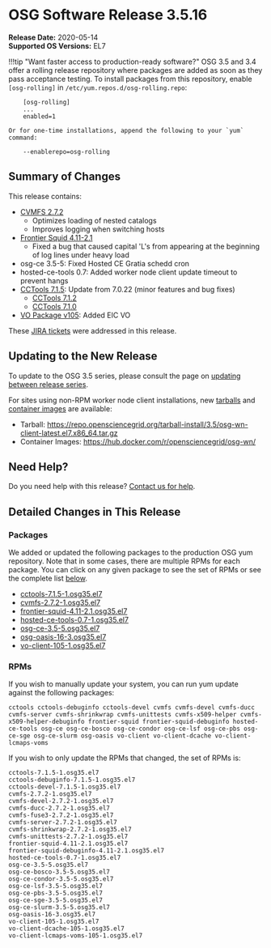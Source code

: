 OSG Software Release 3.5.16
===========================

**Release Date:** 2020-05-14    
**Supported OS Versions:** EL7

!!!tip "Want faster access to production-ready software?"
    OSG 3.5 and 3.4 offer a rolling release repository where packages are added as soon as they pass acceptance testing.
    To install packages from this repository, enable `[osg-rolling]` in `/etc/yum.repos.d/osg-rolling.repo`:

        [osg-rolling]
        ...
        enabled=1

    Or for one-time installations, append the following to your `yum` command:

        --enablerepo=osg-rolling

Summary of Changes
------------------

This release contains:

-   [CVMFS 2.7.2](https://cvmfs.readthedocs.io/en/2.7/cpt-releasenotes.html)
    -   Optimizes loading of nested catalogs
    -   Improves logging when switching hosts
-   [Frontier Squid 4.11-2.1](http://frontier.cern.ch/dist/frontier-squid-releasenotes.txt)
    -   Fixed a bug that caused capital 'L's from appearing at the beginning of log lines under heavy load
-   osg-ce 3.5-5: Fixed Hosted CE Gratia schedd cron
-   hosted-ce-tools 0.7: Added worker node client update timeout to prevent hangs
-   [CCTools 7.1.5](https://cclnd.blogspot.com/2020/05/cctools-version-715-released.html): Update from 7.0.22 (minor features and bug fixes)
    -   [CCTools 7.1.2](https://cclnd.blogspot.com/2020/04/cctools-version-712-released.html)
    -   [CCTools 7.1.0](https://cclnd.blogspot.com/2020/03/cctools-710-released.html)
-   [VO Package v105](https://github.com/opensciencegrid/osg-vo-config/releases/tag/release-105): Added EIC VO

These
[JIRA tickets](https://jira.opensciencegrid.org/issues/?jql=project%20%3D%20SOFTWARE%20AND%20fixVersion%20%3D%203.5.16%20ORDER%20BY%20priority%20DESC%2C%20key%20DESC)
were addressed in this release.

Updating to the New Release
---------------------------

To update to the OSG 3.5 series, please consult the page on
[updating between release series](../../release/release_series.md#updating-to-osg-35).

For sites using non-RPM worker node client installations, new [tarballs](../../worker-node/install-wn-tarball.md) and
[container images](../../worker-node/using-wn-containers.md) are available:

- Tarball: <https://repo.opensciencegrid.org/tarball-install/3.5/osg-wn-client-latest.el7.x86_64.tar.gz>
- Container Images: <https://hub.docker.com/r/opensciencegrid/osg-wn/>

Need Help?
----------

Do you need help with this release? [Contact us for help](../../common/help.md).

Detailed Changes in This Release
--------------------------------

### Packages

We added or updated the following packages to the production OSG yum repository.
Note that in some cases, there are multiple RPMs for each package.
You can click on any given package to see the set of RPMs or see the complete list [below](#rpms).

-   [cctools-7.1.5-1.osg35.el7](https://koji.chtc.wisc.edu/koji/search?match=glob&type=build&terms=cctools-7.1.5-1.osg35.el7)
-   [cvmfs-2.7.2-1.osg35.el7](https://koji.chtc.wisc.edu/koji/search?match=glob&type=build&terms=cvmfs-2.7.2-1.osg35.el7)
-   [frontier-squid-4.11-2.1.osg35.el7](https://koji.chtc.wisc.edu/koji/search?match=glob&type=build&terms=frontier-squid-4.11-2.1.osg35.el7)
-   [hosted-ce-tools-0.7-1.osg35.el7](https://koji.chtc.wisc.edu/koji/search?match=glob&type=build&terms=hosted-ce-tools-0.7-1.osg35.el7)
-   [osg-ce-3.5-5.osg35.el7](https://koji.chtc.wisc.edu/koji/search?match=glob&type=build&terms=osg-ce-3.5-5.osg35.el7)
-   [osg-oasis-16-3.osg35.el7](https://koji.chtc.wisc.edu/koji/search?match=glob&type=build&terms=osg-oasis-16-3.osg35.el7)
-   [vo-client-105-1.osg35.el7](https://koji.chtc.wisc.edu/koji/search?match=glob&type=build&terms=vo-client-105-1.osg35.el7)

### RPMs

If you wish to manually update your system, you can run yum update against the following packages:

    cctools cctools-debuginfo cctools-devel cvmfs cvmfs-devel cvmfs-ducc cvmfs-server cvmfs-shrinkwrap cvmfs-unittests cvmfs-x509-helper cvmfs-x509-helper-debuginfo frontier-squid frontier-squid-debuginfo hosted-ce-tools osg-ce osg-ce-bosco osg-ce-condor osg-ce-lsf osg-ce-pbs osg-ce-sge osg-ce-slurm osg-oasis vo-client vo-client-dcache vo-client-lcmaps-voms

If you wish to only update the RPMs that changed, the set of RPMs is:

``` file
cctools-7.1.5-1.osg35.el7
cctools-debuginfo-7.1.5-1.osg35.el7
cctools-devel-7.1.5-1.osg35.el7
cvmfs-2.7.2-1.osg35.el7
cvmfs-devel-2.7.2-1.osg35.el7
cvmfs-ducc-2.7.2-1.osg35.el7
cvmfs-fuse3-2.7.2-1.osg35.el7
cvmfs-server-2.7.2-1.osg35.el7
cvmfs-shrinkwrap-2.7.2-1.osg35.el7
cvmfs-unittests-2.7.2-1.osg35.el7
frontier-squid-4.11-2.1.osg35.el7
frontier-squid-debuginfo-4.11-2.1.osg35.el7
hosted-ce-tools-0.7-1.osg35.el7
osg-ce-3.5-5.osg35.el7
osg-ce-bosco-3.5-5.osg35.el7
osg-ce-condor-3.5-5.osg35.el7
osg-ce-lsf-3.5-5.osg35.el7
osg-ce-pbs-3.5-5.osg35.el7
osg-ce-sge-3.5-5.osg35.el7
osg-ce-slurm-3.5-5.osg35.el7
osg-oasis-16-3.osg35.el7
vo-client-105-1.osg35.el7
vo-client-dcache-105-1.osg35.el7
vo-client-lcmaps-voms-105-1.osg35.el7
```
